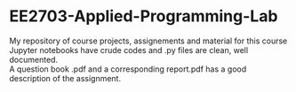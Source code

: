 # EE2703-Applied-Programming-Lab
My repository of course projects, assignements and material for this course <br>
Jupyter notebooks have crude codes and .py files are clean, well documented. <br>
A question book .pdf and a corresponding report.pdf has a good description of the assignment.
